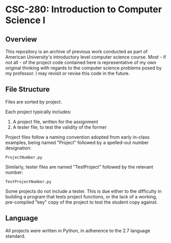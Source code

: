 # CSC-280: Introduction to Computer Science I

## Overview
This repository is an archive of previous work conducted as part of American University's introductory level computer science course. Most - if not all - of the project code contained here is representative of my own original thinking with regards to the computer science problems posed by my professor. I may revisit or revise this code in the future.

## File Structure
Files are sorted by project.

Each project typically includes:

1. A project file, written for the assignment
2. A tester file, to test the validity of the former

Project files follow a naming convention adopted from early in-class examples, being named "Project" followed by a spelled-out number designation:

    ProjectNumber.py
 
Similarly, tester files are named "TestProject" followed by the relevant number:

    TestProjectNumber.py
	
Some projects do not include a tester. This is due either to the difficulty in building a program that tests project functions, or the lack of a working, pre-compiled "key" copy of the project to test the student copy against.

## Language
All projects were written in Python, in adherence to the 2.7 language standard.